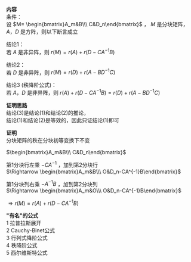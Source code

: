 **内容**  
条件：  
设 $M=  
\begin{bmatrix}A_m&B\\\ C&D_n\end{bmatrix}$ ， $M$ 是分块矩阵， $A，D$ 是方阵，则以下断言成立  
  
结论1：  
若 $A$ 是非异阵，则 $r(M)=r(A)+r(D-CA^{-1}B)$   
  
结论2：  
若 $D$ 是非异阵，则 $r(M)=r(D)+r(A-BD^{-1}C)$   
  
结论3 (秩降阶公式)：  
若 $A，D$ 是非异阵，则 $r(A)+r(D-CA^{-1}B)  
=r(D)+r(A-BD^{-1}C)$   
  
**证明思路**  
结论(3)是结论(1)和结论(2)的推论，  
结论(1)和结论(2)是等效的，因此只证结论(1)即可  
  
**证明**  
分块矩阵的秩在分块初等变换下不变  
  
 $\begin{bmatrix}A_m&B\\\ C&D_n\end{bmatrix}$   
  
第1分块行左乘 $-CA^{-1}$ ，加到第2分块行  
 $\Rightarrow  
\begin{bmatrix}A_m&B\\\   
O&D_n-CA^{-1}B\end{bmatrix}$   
  
第1分块列右乘 $-A^{-1}B$ ，加到第2分块列  
 $\Rightarrow  
\begin{bmatrix}A_m&O\\\   
O&D_n-CA^{-1}B\end{bmatrix}$   
  
 $\Rightarrow r(M)=r(A)+r(D-CA^{-1}B)$   
  
**"有名"的公式**  
1 拉普拉斯展开  
2 Cauchy-Binet公式  
3 行列式降阶公式  
4 秩降阶公式  
5 西尔维斯特公式  
